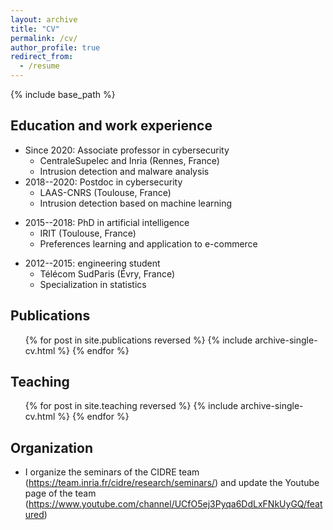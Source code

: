 ```yaml
---
layout: archive
title: "CV"
permalink: /cv/
author_profile: true
redirect_from:
  - /resume
---
```


{% include base_path %}

## Education and work experience
- Since 2020: Associate professor in cybersecurity
    - CentraleSupelec and Inria (Rennes, France)
    - Intrusion detection and malware analysis
- 2018--2020: Postdoc in cybersecurity
    - LAAS-CNRS (Toulouse, France)
    - Intrusion detection based on machine learning
* 2015--2018: PhD in artificial intelligence
    - IRIT (Toulouse, France)
    - Preferences learning and application to e-commerce
- 2012--2015: engineering student
    - Télécom SudParis (Évry, France)
    - Specialization in statistics

## Publications
  <ul>{% for post in site.publications reversed %}
    {% include archive-single-cv.html %}
  {% endfor %}</ul>
  
<!-- Talks -->
<!-- ====== -->
<!--   <ul>{% for post in site.talks %} -->
<!--     {% include archive-single-talk-cv.html %} -->
<!--   {% endfor %}</ul> -->
  
## Teaching
  <ul>{% for post in site.teaching reversed %}
    {% include archive-single-cv.html %}
  {% endfor %}</ul>
  

## Organization

- I organize the seminars of the CIDRE team (<https://team.inria.fr/cidre/research/seminars/>) and update the Youtube page of the team (<https://www.youtube.com/channel/UCfO5ej3Pyqa6DdLxFNkUyGQ/featured>)
